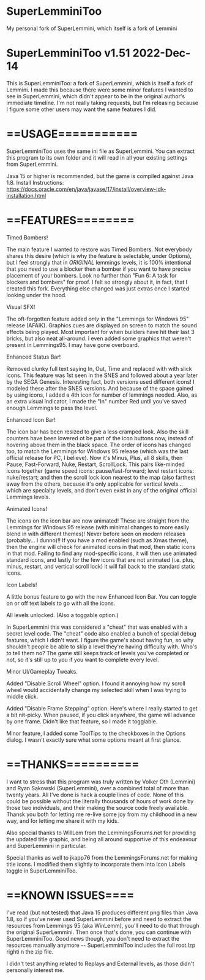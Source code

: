 # SuperLemminiToo
My personal fork of SuperLemmini, which itself is a fork of Lemmini

# SuperLemminiToo v1.51 2022-Dec-14

This is SuperLemminiToo: a fork of SuperLemmini, which is itself a fork of Lemmini.
I made this because there were some minor features I wanted to see in SuperLemmini, which didn't appear to be in the original author's immediate timeline.
I'm not really taking requests, but I'm releasing because I figure some other users may want the same features I did.

# ==USAGE===========

SuperLemminiToo uses the same ini file as SuperLemmini. You can extract this program to its own folder and it will read in all your existing settings from SuperLemmini.

Java 15 or higher is recommended, but the game is compiled against Java 1.8.
Install Instructions: https://docs.oracle.com/en/java/javase/17/install/overview-jdk-installation.html

# ==FEATURES========

Timed Bombers!

The main feature I wanted to restore was Timed Bombers. Not everybody shares this desire (which is why the feature is selectable, under Options), but I feel strongly that in *ORIGINAL* lemmings levels, it is 100% intentional that you need to use a blocker then a bomber if you want to have precise placement of your bombers. Look no further than "Fun 6: A task for blockers and bombers" for proof.
I felt so strongly about it, in fact, that I created this fork.  Everything else changed was just extras once I started looking under the hood.

Visual SFX! 

The oft-forgotten feature added *only* in the "Lemmings for Windows 95" release (AFAIK). Graphics cues are displayed on screen to match the sound effects being played. Most important for when builders have hit their last 3 bricks, but also neat all-around.  I even added some graphics that weren't present in Lemmings95. I may have gone overboard.

Enhanced Status Bar!

Removed clunky full text saying In, Out, Time and replaced with with slick icons. This feature was 1st seen in the SNES and followed about a year later by the SEGA Genesis. Interesting fact, both versions used different icons!  I modeled these after the SNES versions.
And because of the space gained by using icons, I added a 4th icon for number of lemmings needed.
Also, as an extra visual indicator, I made the "In" number Red until you've saved enough Lemmings to pass the level.

Enhanced Icon Bar!

The icon bar has been resized to give a less cramped look. Also the skill counters have been lowered ot be part of the icon buttons now, instead of hovering above them in the black space. The order of icons has changed too, to match the Lemmings for Windows 95 release (which was the last official release for PC, I believe). Now it's Minus, Plus, all 8 skills, then Pause, Fast-Forward, Nuke, Restart, ScrollLock. This pairs like-minded icons together (game speed icons: pause/fast-forward; level restart icons: nuke/restart; and then the scroll lock icon nearest to the map (also farthest away from the others, because it's only applicable for vertical levels... which are specialty levels, and don't even exist in any of the original official Lemmings levels.

Animated Icons!

The icons on the icon bar are now animated!  These are straight from the Lemmings for Windows 95 release (with minimal changes to more easily blend in with different themes)!  Never before seen on modern releases (probably... I dunno)!!  If you have a mod enabled (such as Xmas theme), then the engine will check for animated icons in that mod, then static icons in that mod. Failing to find any mod-specific icons, it will then use animated standard icons, and lastly for the few icons that are not animated (i.e. plus, minus, restart, and vertical scroll lock) it will fall back to the standard static icons.

Icon Labels!

A little bonus feature to go with the new Enhanced Icon Bar. You can toggle on or off text labels to go with all the icons.

All levels unlocked. (Also a toggable option.)

In SuperLemmini this was considered a "cheat" that was enabled with a secret level code.  The "cheat" code also enabled a bunch of special debug features, which I didn't want.  I figure the game's about having fun, so why shouldn't people be able to skip a level they're having difficulty with. Who's to tell them no?
The game still keeps track of levels you've completed or not, so it's still up to you if you want to complete every level.

Minor UI/Gameplay Tweaks.

  Added "Disable Scroll Wheel" option. 
  I found it annoying how my scroll wheel would accidentally change my selected skill when I was trying to middle click.

  Added "Disable Frame Stepping" option.
  Here's where I really started to get a bit nit-picky.
  When paused, if you click anywhere, the game will advance by one frame. Didn't like that feature, so I made it togglable.

  Minor feature, I added some ToolTips to the checkboxes in the Options dialog. I wasn't exactly sure what some options meant at first glance.

# ==THANKS==========

I want to stress that this program was truly written by Volker Oth (Lemmini) and Ryan Sakowski (SuperLemmini), over a combined total of more than twenty years. All I've done is hack a couple lines of code. None of this could be possible without the literally thousands of hours of work done by those two individuals, and their making the source code freely available. Thansk you both for letting me re-live some joy from my childhood in a new way, and for letting me share it with my kids.

Also special thanks to WillLem from the LemmingsForums.net for providing the updated title graphic, and being all around supportive of this endeavour and SuperLemmini in particular.

Special thanks as well to jkapp76 from the LemmingsForums.net for making title icons. I modified them slightly to incorporate them into Icon Labels toggle in SuperLemminiToo.

# ==KNOWN ISSUES====

I've read (but not tested) that Java 15 produces different png files than Java 1.8, so if you've never used SuperLemmini before and need to extract the resources from Lemmings 95 (aka WinLemm), you'll need to do that through the original SuperLemmini.  Then once that's done, you can continue with SuperLemminiToo.  Good news though, you don't need to extract the resources manually anymore -- SuperLemminiToo includes the full root.lzp righti n the zip file.

I didn't test anything related to Replays and External levels, as those didn't personally interest me.